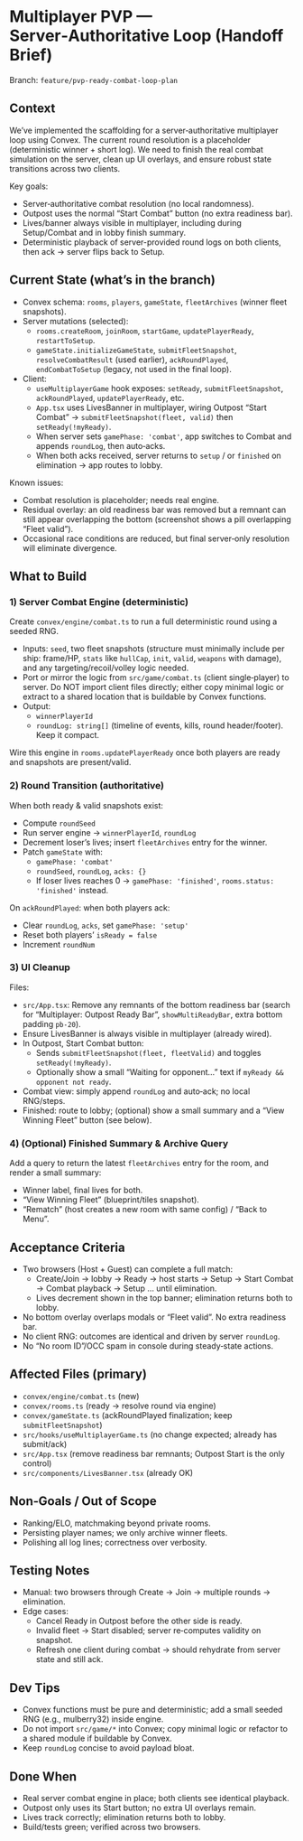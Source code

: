 # Multiplayer PVP — Server‑Authoritative Loop (Handoff Brief)

Branch: `feature/pvp-ready-combat-loop-plan`

## Context

We’ve implemented the scaffolding for a server‑authoritative multiplayer loop using Convex. The current round resolution is a placeholder (deterministic winner + short log). We need to finish the real combat simulation on the server, clean up UI overlays, and ensure robust state transitions across two clients.

Key goals:
- Server‑authoritative combat resolution (no local randomness).
- Outpost uses the normal “Start Combat” button (no extra readiness bar).
- Lives/banner always visible in multiplayer, including during Setup/Combat and in lobby finish summary.
- Deterministic playback of server-provided round logs on both clients, then ack → server flips back to Setup.

## Current State (what’s in the branch)

- Convex schema: `rooms`, `players`, `gameState`, `fleetArchives` (winner fleet snapshots).
- Server mutations (selected):
  - `rooms.createRoom`, `joinRoom`, `startGame`, `updatePlayerReady`, `restartToSetup`.
  - `gameState.initializeGameState`, `submitFleetSnapshot`, `resolveCombatResult` (used earlier), `ackRoundPlayed`, `endCombatToSetup` (legacy, not used in the final loop).
- Client:
  - `useMultiplayerGame` hook exposes: `setReady`, `submitFleetSnapshot`, `ackRoundPlayed`, `updatePlayerReady`, etc.
  - `App.tsx` uses LivesBanner in multiplayer, wiring Outpost “Start Combat” → `submitFleetSnapshot(fleet, valid)` then `setReady(!myReady)`.
  - When server sets `gamePhase: 'combat'`, app switches to Combat and appends `roundLog`, then auto‑acks.
  - When both acks received, server returns to `setup` / or `finished` on elimination → app routes to lobby.

Known issues:
- Combat resolution is placeholder; needs real engine.
- Residual overlay: an old readiness bar was removed but a remnant can still appear overlapping the bottom (screenshot shows a pill overlapping “Fleet valid”).
- Occasional race conditions are reduced, but final server‑only resolution will eliminate divergence.

## What to Build

### 1) Server Combat Engine (deterministic)

Create `convex/engine/combat.ts` to run a full deterministic round using a seeded RNG.

- Inputs: `seed`, two fleet snapshots (structure must minimally include per ship: frame/HP, `stats` like `hullCap`, `init`, `valid`, `weapons` with damage), and any targeting/recoil/volley logic needed.
- Port or mirror the logic from `src/game/combat.ts` (client single‑player) to server. Do NOT import client files directly; either copy minimal logic or extract to a shared location that is buildable by Convex functions.
- Output:
  - `winnerPlayerId`
  - `roundLog: string[]` (timeline of events, kills, round header/footer). Keep it compact.

Wire this engine in `rooms.updatePlayerReady` once both players are ready and snapshots are present/valid.

### 2) Round Transition (authoritative)

When both ready & valid snapshots exist:
- Compute `roundSeed`
- Run server engine → `winnerPlayerId`, `roundLog`
- Decrement loser’s lives; insert `fleetArchives` entry for the winner.
- Patch `gameState` with:
  - `gamePhase: 'combat'`
  - `roundSeed`, `roundLog`, `acks: {}`
  - If loser lives reaches 0 → `gamePhase: 'finished'`, `rooms.status: 'finished'` instead.

On `ackRoundPlayed`: when both players ack:
- Clear `roundLog`, `acks`, set `gamePhase: 'setup'`
- Reset both players’ `isReady = false`
- Increment `roundNum`

### 3) UI Cleanup

Files:
- `src/App.tsx`: Remove any remnants of the bottom readiness bar (search for “Multiplayer: Outpost Ready Bar”, `showMultiReadyBar`, extra bottom padding `pb-20`).
- Ensure LivesBanner is always visible in multiplayer (already wired).
- In Outpost, Start Combat button:
  - Sends `submitFleetSnapshot(fleet, fleetValid)` and toggles `setReady(!myReady)`.
  - Optionally show a small “Waiting for opponent…” text if `myReady && opponent not ready`.
- Combat view: simply append `roundLog` and auto‑ack; no local RNG/steps.
- Finished: route to lobby; (optional) show a small summary and a “View Winning Fleet” button (see below).

### 4) (Optional) Finished Summary & Archive Query

Add a query to return the latest `fleetArchives` entry for the room, and render a small summary:
- Winner label, final lives for both.
- “View Winning Fleet” (blueprint/tiles snapshot).
- “Rematch” (host creates a new room with same config) / “Back to Menu”.

## Acceptance Criteria

- Two browsers (Host + Guest) can complete a full match:
  - Create/Join → lobby → Ready → host starts → Setup → Start Combat → Combat playback → Setup … until elimination.
  - Lives decrement shown in the top banner; elimination returns both to lobby.
- No bottom overlay overlaps modals or “Fleet valid”. No extra readiness bar.
- No client RNG: outcomes are identical and driven by server `roundLog`.
- No “No room ID”/OCC spam in console during steady‑state actions.

## Affected Files (primary)

- `convex/engine/combat.ts` (new)
- `convex/rooms.ts` (ready → resolve round via engine)
- `convex/gameState.ts` (ackRoundPlayed finalization; keep `submitFleetSnapshot`)
- `src/hooks/useMultiplayerGame.ts` (no change expected; already has submit/ack)
- `src/App.tsx` (remove readiness bar remnants; Outpost Start is the only control)
- `src/components/LivesBanner.tsx` (already OK)

## Non‑Goals / Out of Scope

- Ranking/ELO, matchmaking beyond private rooms.
- Persisting player names; we only archive winner fleets.
- Polishing all log lines; correctness over verbosity.

## Testing Notes

- Manual: two browsers through Create → Join → multiple rounds → elimination.
- Edge cases:
  - Cancel Ready in Outpost before the other side is ready.
  - Invalid fleet → Start disabled; server re‑computes validity on snapshot.
  - Refresh one client during combat → should rehydrate from server state and still ack.

## Dev Tips

- Convex functions must be pure and deterministic; add a small seeded RNG (e.g., mulberry32) inside engine.
- Do not import `src/game/*` into Convex; copy minimal logic or refactor to a shared module if buildable by Convex.
- Keep `roundLog` concise to avoid payload bloat.

## Done When

- Real server combat engine in place; both clients see identical playback.
- Outpost only uses its Start button; no extra UI overlays remain.
- Lives track correctly; elimination returns both to lobby.
- Build/tests green; verified across two browsers.

